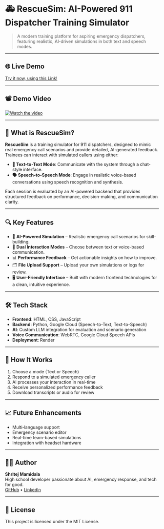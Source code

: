 # 🚑 RescueSim: AI-Powered 911 Dispatcher Training Simulator

> A modern training platform for aspiring emergency dispatchers, featuring realistic, AI-driven simulations in both text and speech modes.


---

## 🌐 Live Demo

 [Try it now, using this Link!](https://rescuesim.onrender.com/frontend/index.html)

---

## 📽️ Demo Video

[![Watch the video](https://img.youtube.com/vi/BbiIsvOk1KA/maxresdefault.jpg)](https://youtu.be/BbiIsvOk1KA)

---

## 🧠 What is RescueSim?

**RescueSim** is a training simulator for 911 dispatchers, designed to mimic real emergency call scenarios and provide detailed, AI-generated feedback. Trainees can interact with simulated callers using either:

- **📝 Text-to-Text Mode**: Communicate with the system through a chat-style interface.
- **🗣️ Speech-to-Speech Mode**: Engage in realistic voice-based conversations using speech recognition and synthesis.

Each session is evaluated by an AI-powered backend that provides structured feedback on performance, decision-making, and communication clarity.

---

## 🔍 Key Features

- 🧬 **AI-Powered Simulation** – Realistic emergency call scenarios for skill-building.
- 💬 **Dual Interaction Modes** – Choose between text or voice-based communication.
- 📊 **Performance Feedback** – Get actionable insights on how to improve.
- 🗂 **File Upload Support** – Upload your own simulations or logs for review.
- 🖥️ **User-Friendly Interface** – Built with modern frontend technologies for a clean, intuitive experience.

---

## 🛠 Tech Stack

- **Frontend**: HTML, CSS, JavaScript
- **Backend**: Python, Google Cloud (Speech-to-Text, Text-to-Speech)
- **AI**: Custom LLM integration for evaluation and scenario generation
- **Voice Communication**: WebRTC, Google Cloud Speech APIs
- **Deployment**: Render

---

## 🚀 How It Works

1. Choose a mode (Text or Speech)
2. Respond to a simulated emergency caller
3. AI processes your interaction in real-time
4. Receive personalized performance feedback
5. Download transcripts or audio for review

---

## 📈 Future Enhancements

- Multi-language support
- Emergency scenario editor
- Real-time team-based simulations
- Integration with headset hardware

---

## 👨‍💻 Author

**Shritej Mamidala**  
High school developer passionate about AI, emergency response, and tech for good.  
[GitHub](https://github.com/YOURUSERNAME) • [LinkedIn](https://linkedin.com/in/YOURPROFILE)

---

## 📜 License

This project is licensed under the MIT License.
